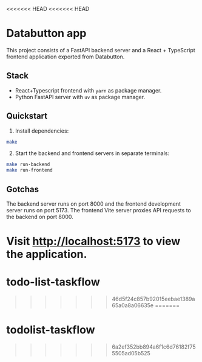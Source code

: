 <<<<<<< HEAD
<<<<<<< HEAD
# Databutton app

This project consists of a FastAPI backend server and a React + TypeScript frontend application exported from Databutton.

## Stack

- React+Typescript frontend with `yarn` as package manager.
- Python FastAPI server with `uv` as package manager.

## Quickstart

1. Install dependencies:

```bash
make
```

2. Start the backend and frontend servers in separate terminals:

```bash
make run-backend
make run-frontend
```

## Gotchas

The backend server runs on port 8000 and the frontend development server runs on port 5173. The frontend Vite server proxies API requests to the backend on port 8000.

Visit <http://localhost:5173> to view the application.
=======
# todo-list-taskflow
>>>>>>> 46d5f24c857b92015eebae1389a65a0a8a06635e
=======
# todolist-taskflow
>>>>>>> 6a2ef352bb894a6f1c6d76182f755505ad05b525
